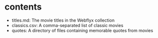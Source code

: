 # contents

* titles.md: The movie titles in the Webflyx collection
* classics.csv: A comma-separated list of classic movies
* quotes: A directory of files containing memorable quotes from movies

